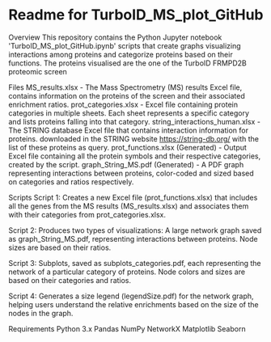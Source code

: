 # Readme for TurboID_MS_plot_GitHub
Overview
This repository contains the Python Jupyter notebook 'TurboID_MS_plot_GitHub.ipynb' scripts that create graphs visualizing interactions among proteins and categorize proteins based on their functions.
The proteins visualised are the one of the TurboID FRMPD2B proteomic screen

Files
MS_results.xlsx - The Mass Spectrometry (MS) results Excel file, contains information on the proteins of the screen and their associated enrichment ratios.
prot_categories.xlsx - Excel file containing protein categories in multiple sheets. Each sheet represents a specific category and lists proteins falling into that category.
string_interactions_human.xlsx - The STRING database Excel file that contains interaction information for proteins. downloaded in the STRING website https://string-db.org/ with the list of these proteins as query.
prot_functions.xlsx (Generated) - Output Excel file containing all the protein symbols and their respective categories, created by the script.
graph_String_MS.pdf (Generated) - A PDF graph representing interactions between proteins, color-coded and sized based on categories and ratios respectively.

Scripts
Script 1: Creates a new Excel file (prot_functions.xlsx) that includes all the genes from the MS results (MS_results.xlsx) and associates them with their categories from prot_categories.xlsx.

Script 2: Produces two types of visualizations:
A large network graph saved as graph_String_MS.pdf, representing interactions between proteins. 
Node sizes are based on their ratios.

Script 3:
Subplots, saved as subplots_categories.pdf, each representing the network of a particular category of proteins.
Node colors and sizes are based on their categories and ratios.

Script 4: 
Generates a size legend (legendSize.pdf) for the network graph, helping users understand the relative enrichments based on the size of the nodes in the graph.

Requirements
Python 3.x
Pandas
NumPy
NetworkX
Matplotlib
Seaborn
